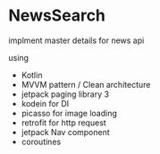 # NewsSearch

implment master details for news api

using 
- Kotlin
- MVVM pattern / Clean architecture
- jetpack paging library 3
- kodein for DI 
- picasso for image loading
- retrofit for http request
- jetpack Nav component
- coroutines

